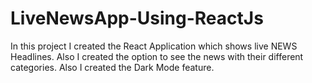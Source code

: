 # LiveNewsApp-Using-ReactJs
In this project I created the React Application which shows live NEWS Headlines. Also I created the option to see the news with their different categories. Also I created the Dark Mode feature.
